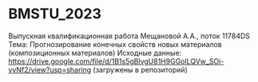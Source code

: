 # BMSTU_2023
Выпускная квалификационная работа Мещановой А.А., поток 11784DS
Тема: Прогнозирование конечных свойств новых материалов (композиционных материалов)
Исходные данные: https://drive.google.com/file/d/1B1s5gBlvgU81H9GGolLQVw_SOi-vyNf2/view?usp=sharing (загружены в репозиторий)
